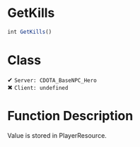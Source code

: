 # GetKills
```js
int GetKills()
```
# Class
✔ `Server: CDOTA_BaseNPC_Hero`  
✖ `Client: undefined`  

# Function Description
Value is stored in PlayerResource.
